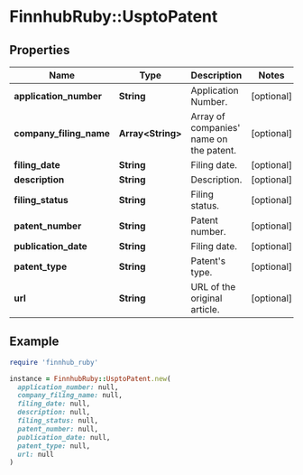 # FinnhubRuby::UsptoPatent

## Properties

| Name | Type | Description | Notes |
| ---- | ---- | ----------- | ----- |
| **application_number** | **String** | Application Number. | [optional] |
| **company_filing_name** | **Array&lt;String&gt;** | Array of companies&#39; name on the patent. | [optional] |
| **filing_date** | **String** | Filing date. | [optional] |
| **description** | **String** | Description. | [optional] |
| **filing_status** | **String** | Filing status. | [optional] |
| **patent_number** | **String** | Patent number. | [optional] |
| **publication_date** | **String** | Filing date. | [optional] |
| **patent_type** | **String** | Patent&#39;s type. | [optional] |
| **url** | **String** | URL of the original article. | [optional] |

## Example

```ruby
require 'finnhub_ruby'

instance = FinnhubRuby::UsptoPatent.new(
  application_number: null,
  company_filing_name: null,
  filing_date: null,
  description: null,
  filing_status: null,
  patent_number: null,
  publication_date: null,
  patent_type: null,
  url: null
)
```

